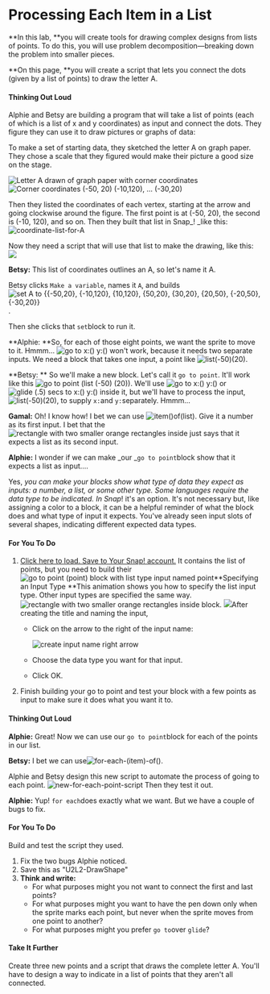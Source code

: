 # Processing Each Item in a List

**In this lab, **you will create tools for drawing complex designs from lists of points. To do this, you will use problem decomposition—breaking down the problem into smaller pieces.

**On this page, **you will create a script that lets you connect the dots \(given by a list of points\) to draw the letter A.

#### Thinking Out Loud

Alphie and Betsy are building a program that will take a list of points \(each of which is a list of x and y coordinates\) as input and connect the dots. They figure they can use it to draw pictures or graphs of data:

To make a set of starting data, they sketched the letter A on graph paper. They chose a scale that they figured would make their picture a good size on the stage.

![](http://bjc.edc.org/bjc-r/img/2-complexity/U2ImageVideoAddendum_img/AonGraphPaper2.PNG "Letter A drawn of graph paper with corner coordinates")![](http://bjc.edc.org/bjc-r/img/2-complexity/U2ImageVideoAddendum_img/AonGraphPaper3.PNG "Corner coordinates \(-50, 20\) \(-10,120\), ... \(-30,20\)")

Then they listed the coordinates of each vertex, starting at the arrow and going clockwise around the figure. The first point is at \(-50, 20\), the second is \(-10, 120\), and so on. Then they built that list in Snap\_! \_like this:![](http://bjc.edc.org/bjc-r/img/3-lists/coordinate-list-for-A.png "coordinate-list-for-A")

Now they need a script that will use that list to make the drawing, like this: ![](http://bjc.edc.org/bjc-r/img/3-lists/drawA.gif)

**Betsy:** This list of coordinates outlines an A, so let's name it A.

Betsy clicks `Make a variable`, names it `A`, and builds![](http://bjc.edc.org/bjc-r/img/3-lists/A.png "set A to {{-50,20}, {-10,120}, {10,120}, {50,20}, {30,20}, {20,50}, {-20,50}, {-30,20}}").

Then she clicks that `set`block to run it.

**Alphie: **So, for each of those eight points, we want the sprite to move to it. Hmmm... ![](http://bjc.edc.org/bjc-r/img/2-complexity/go-to-x%28%29-y%28%29.png "go to x:\(\) y:\(\)") won't work, because it needs two separate inputs. We need a block that takes one input, a point like ![](http://bjc.edc.org/bjc-r/img/2-complexity/list%28-50%29%2820%29.png "list\(-50\)\(20\)").

**Betsy: ** So we'll make a new block. Let's call it `go to point`. It'll work like this ![](http://bjc.edc.org/bjc-r/img/2-complexity/go-to-point%28list%28-50%29%2820%29%29.png "go to point \(list \(-50\) \(20\)\)"). We'll use ![](http://bjc.edc.org/bjc-r/img/2-complexity/go-to-x%28%29-y%28%29.png "go to x:\(\) y:\(\)") or ![](http://bjc.edc.org/bjc-r/img/2-complexity/glide%28.5%29secs-to-x%28%29-y%28%29.png "glide \(.5\) secs to x:\(\) y:\(\)") inside it, but we'll have to process the input, ![](http://bjc.edc.org/bjc-r/img/2-complexity/list%28-50%29%2820%29.png "list\(-50\)\(20\)"), to supply `x:`and `y:`separately. Hmmm...

**Gamal:** Oh! I know how! I bet we can use ![](http://bjc.edc.org/bjc-r/img/2-complexity/item%28%29of%28list%29.png "item\(\)of\(list\)"). Give it a number as its first input. I bet that the ![](http://bjc.edc.org/bjc-r/img/3-lists/list_input_slot.png "rectangle with two smaller orange rectangles inside") just says that it expects a list as its second input.

**Alphie:** I wonder if we can make _our _`go to point`block show that it expects a list as input....

Yes, _you can make your blocks show what type of data they expect as inputs: a number, a list, or some other type. Some languages require the data type to be indicated. In Snap_! it's an option. It's not necessary but, like assigning a color to a block, it can be a helpful reminder of what the block does and what type of input it expects. You've already seen input slots of several shapes, indicating different expected data types.

#### For You To Do

1. [Click here to load. Save to Your Snap! account.](http://snap.berkeley.edu/snapsource/snap.html#open:http://bjc.edc.org/bjc-r/prog/2-complexity/U2L2-DrawShape.xml) It contains the list of points, but you need to build their![](http://bjc.edc.org/bjc-r/img/2-complexity/go-to-point-point.png "go to point \(point\) block with list type input named point")**Specifying an Input Type **This animation shows you how to specify the list input type. Other input types are specified the same way. ![](http://bjc.edc.org/bjc-r/img/3-lists/list_input_slot.png "rectangle with two smaller orange rectangles inside") block. ![](http://bjc.edc.org/bjc-r/img/2-complexity/U2ImageVideoAddendum_img/gotopointAnimation.gif)After creating the title and naming the input,

   * Click on the arrow to the right of the input name:

     ![](http://bjc.edc.org/bjc-r/img/2-complexity/create-input-name-right_arrow.png "create input name right arrow")

   * Choose the data type you want for that input.

   * Click OK.

2. Finish building your go to point and test your block with a few points as input to make sure it does what you want it to.

#### Thinking Out Loud

**Alphie:** Great! Now we can use our `go to point`block for each of the points in our list.

**Betsy:** I bet we can use![](http://bjc.edc.org/bjc-r/img/2-complexity/for-each-%28item%29-of%28%29.png "for-each-\(item\)-of\(\)").

Alphie and Betsy design this new script to automate the process of going to each point. ![](http://bjc.edc.org/bjc-r/img/2-complexity/new-for-each-point-script.png "new-for-each-point-script") Then they test it out.

**Alphie:** Yup! `for each`does exactly what we want. But we have a couple of bugs to fix.

#### For You To Do

Build and test the script they used. 

1. Fix the two bugs Alphie noticed.
2. Save this as "U2L2-DrawShape"
3. **Think and write:**
   * For what purposes might you not want to connect the first and last points?
   * For what purposes might you want to have the pen down only when the sprite marks each point, but never when the sprite moves from one point to another?
   * For what purposes might you prefer `go to`over `glide`?

#### Take It Further

Create three new points and a script that draws the complete letter A. You'll have to design a way to indicate in a list of points that they aren't all connected.

